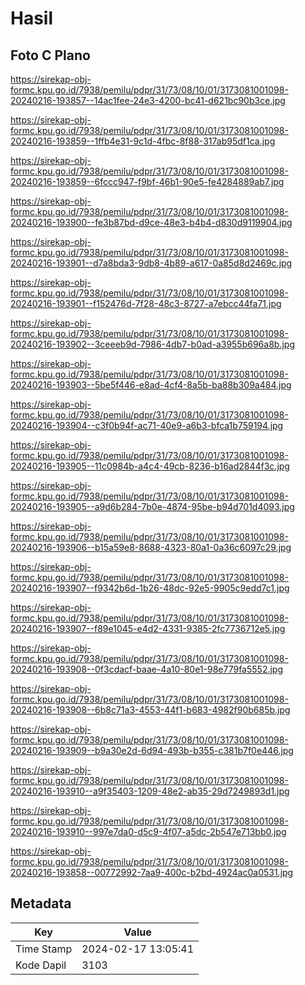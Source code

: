 # Hasil

## Foto C Plano

https://sirekap-obj-formc.kpu.go.id/7938/pemilu/pdpr/31/73/08/10/01/3173081001098-20240216-193857--14ac1fee-24e3-4200-bc41-d621bc90b3ce.jpg

https://sirekap-obj-formc.kpu.go.id/7938/pemilu/pdpr/31/73/08/10/01/3173081001098-20240216-193859--1ffb4e31-9c1d-4fbc-8f88-317ab95df1ca.jpg

https://sirekap-obj-formc.kpu.go.id/7938/pemilu/pdpr/31/73/08/10/01/3173081001098-20240216-193859--6fccc947-f9bf-46b1-90e5-fe4284889ab7.jpg

https://sirekap-obj-formc.kpu.go.id/7938/pemilu/pdpr/31/73/08/10/01/3173081001098-20240216-193900--fe3b87bd-d9ce-48e3-b4b4-d830d9119904.jpg

https://sirekap-obj-formc.kpu.go.id/7938/pemilu/pdpr/31/73/08/10/01/3173081001098-20240216-193901--d7a8bda3-9db8-4b89-a617-0a85d8d2469c.jpg

https://sirekap-obj-formc.kpu.go.id/7938/pemilu/pdpr/31/73/08/10/01/3173081001098-20240216-193901--f152476d-7f28-48c3-8727-a7ebcc44fa71.jpg

https://sirekap-obj-formc.kpu.go.id/7938/pemilu/pdpr/31/73/08/10/01/3173081001098-20240216-193902--3ceeeb9d-7986-4db7-b0ad-a3955b696a8b.jpg

https://sirekap-obj-formc.kpu.go.id/7938/pemilu/pdpr/31/73/08/10/01/3173081001098-20240216-193903--5be5f446-e8ad-4cf4-8a5b-ba88b309a484.jpg

https://sirekap-obj-formc.kpu.go.id/7938/pemilu/pdpr/31/73/08/10/01/3173081001098-20240216-193904--c3f0b94f-ac71-40e9-a6b3-bfca1b759194.jpg

https://sirekap-obj-formc.kpu.go.id/7938/pemilu/pdpr/31/73/08/10/01/3173081001098-20240216-193905--11c0984b-a4c4-49cb-8236-b16ad2844f3c.jpg

https://sirekap-obj-formc.kpu.go.id/7938/pemilu/pdpr/31/73/08/10/01/3173081001098-20240216-193905--a9d6b284-7b0e-4874-95be-b94d701d4093.jpg

https://sirekap-obj-formc.kpu.go.id/7938/pemilu/pdpr/31/73/08/10/01/3173081001098-20240216-193906--b15a59e8-8688-4323-80a1-0a36c6097c29.jpg

https://sirekap-obj-formc.kpu.go.id/7938/pemilu/pdpr/31/73/08/10/01/3173081001098-20240216-193907--f9342b6d-1b26-48dc-92e5-9905c9edd7c1.jpg

https://sirekap-obj-formc.kpu.go.id/7938/pemilu/pdpr/31/73/08/10/01/3173081001098-20240216-193907--f89e1045-e4d2-4331-9385-2fc7736712e5.jpg

https://sirekap-obj-formc.kpu.go.id/7938/pemilu/pdpr/31/73/08/10/01/3173081001098-20240216-193908--0f3cdacf-baae-4a10-80e1-98e779fa5552.jpg

https://sirekap-obj-formc.kpu.go.id/7938/pemilu/pdpr/31/73/08/10/01/3173081001098-20240216-193908--6b8c71a3-4553-44f1-b683-4982f90b685b.jpg

https://sirekap-obj-formc.kpu.go.id/7938/pemilu/pdpr/31/73/08/10/01/3173081001098-20240216-193909--b9a30e2d-6d94-493b-b355-c381b7f0e446.jpg

https://sirekap-obj-formc.kpu.go.id/7938/pemilu/pdpr/31/73/08/10/01/3173081001098-20240216-193910--a9f35403-1209-48e2-ab35-29d7249893d1.jpg

https://sirekap-obj-formc.kpu.go.id/7938/pemilu/pdpr/31/73/08/10/01/3173081001098-20240216-193910--997e7da0-d5c9-4f07-a5dc-2b547e713bb0.jpg

https://sirekap-obj-formc.kpu.go.id/7938/pemilu/pdpr/31/73/08/10/01/3173081001098-20240216-193858--00772992-7aa9-400c-b2bd-4924ac0a0531.jpg


## Metadata

| Key        | Value               |
| ---------- | ------------------- |
| Time Stamp | 2024-02-17 13:05:41 |
| Kode Dapil | 3103                |



